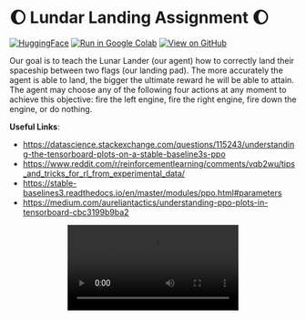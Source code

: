 # 🌔 Lundar Landing Assignment 🌔
[![HuggingFace](https://img.shields.io/badge/%F0%9F%A4%97-Open_in_Hugging_Face-blue)](https://huggingface.co/maria-aguilera/ppo-LunarLander-v2)
[![Run in Google Colab](https://img.shields.io/badge/Colab-Run_in_Google_Colab-blue?logo=Google&logoColor=FDBA18)](https://colab.research.google.com/drive/19m9fhUUrC8mJQzE6Ilieipgss8JIw4Xq#scrollTo=V7JUZKw5kq0m)
[![View on GitHub](https://img.shields.io/badge/GitHub-View_on_GitHub-blue?logo=GitHub)](https://github.com/maria-aguilera/lunar-landing-ppo)

Our goal is to teach the Lunar Lander (our agent) how to correctly land their spaceship between two flags (our landing pad). The more accurately the agent is able to land, the bigger the ultimate reward he will be able to attain. The agent may choose any of the following four actions at any moment to achieve this objective: fire the left engine, fire the right engine, fire down the engine, or do nothing.

**Useful Links**:
- https://datascience.stackexchange.com/questions/115243/understanding-the-tensorboard-plots-on-a-stable-baseline3s-ppo
- https://www.reddit.com/r/reinforcementlearning/comments/vqb2wu/tips_and_tricks_for_rl_from_experimental_data/
- https://stable-baselines3.readthedocs.io/en/master/modules/ppo.html#parameters
- https://medium.com/aureliantactics/understanding-ppo-plots-in-tensorboard-cbc3199b9ba2
<center>
<video src= "https://user-images.githubusercontent.com/106109665/206821758-a26f28bb-8958-4a19-b773-f394048eb8ff.mp4"controls="controls" style="max-width: 600px;"></center>
</video>
<br>
